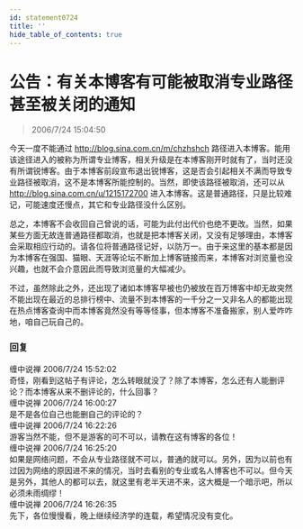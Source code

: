 ```yaml
---
id: statement0724
title: ''
hide_table_of_contents: true
---
```


# 公告：有关本博客有可能被取消专业路径甚至被关闭的通知

> 2006/7/24 15:04:50

今天一度不能通过 http://blog.sina.com.cn/m/chzhshch 路径进入本博客。能用该途径进入的被称为所谓专业博客，相关升级是在本博客刚开时就有了，当时还没有所谓锐博客。由于本博客前段宣布退出锐博客，这是否会引起相关不满而导致专业路径被取消，这不是本博客所能控制的。当然，即使该路径被取消，还可以从 http://blog.sina.com.cn/u/1215172700 进入本博客。这是普通路径，只是比较难记，可能速度还慢点，其它和专业路径没什么区别。
 
总之，本博客不会收回自己曾说的话，可能为此付出代价也绝不更改。当然，如果某些方面无故连普通路径都取消，也就是把本博客关闭，又没有足够理由，本博客会采取相应行动的。请各位将普通路径记好，以防万一。由于来这里的基本都是因为本博客在强国、猫眼、天涯等论坛不断加上博客链接而来，本博客对浏览量也没兴趣，也就不会介意因此而导致浏览量的大幅减少。
 
不过，虽然除此之外，还出现了诸如本博客早被也仍被放在百万博客中却无故突然不能出现在最近的总排行榜中、流量不到本博客的一千分之一又非名人的都能出现在热点博客查询中而本博客竟然没有等等怪事，但本博客不准备搬家，别人爱咋咋地，咱自己玩自己的。

### 回复

<div class='blog-comment'>
<span class='blog-comment-chan'>缠中说禅</span> 2006/7/24 15:52:02<br/>
奇怪，刚看到这帖子有评论，怎么转眼就没了？除了本博客，怎么还有人能删评论？而本博客从来不删评论的，什么回事？
</div>

<div class='blog-comment'>
<span class='blog-comment-chan'>缠中说禅</span> 2006/7/24 16:00:27<br/>
是不是各位自己也能删自己的评论的？
</div>

<div class='blog-comment'>
<span class='blog-comment-chan'>缠中说禅</span> 2006/7/24 16:22:26<br/>
游客当然不能，但不是游客的可不可以，请教在这有博客的各位！
</div>

<div class='blog-comment'>
<span class='blog-comment-chan'>缠中说禅</span> 2006/7/24 16:25:20<br/>
如果是网络问题，不会从专业路径就不可以，普通的就可以。另外，因为以前也有过因为网络的原因进不来的情况，当时去看别的专业或名人博客也不可以。但今天是另外，其他人的都可以去，就这里有老半天进不来，这大概是一个暗示吧，所以必须未雨绸缪！
</div>

<div class='blog-comment'>
<span class='blog-comment-chan'>缠中说禅</span> 2006/7/24 16:26:35<br/>
先下，各位慢慢看，晚上继续经济学的连载，希望情况没有变化。
</div>